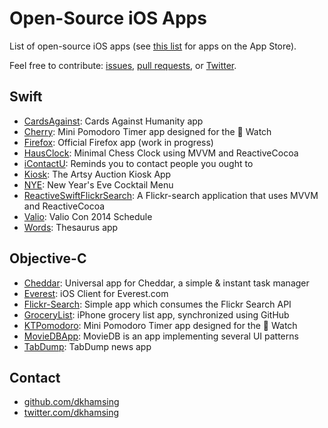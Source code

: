 # Open-Source iOS Apps

List of open-source iOS apps (see [this list](README.md) for apps on the App Store).

Feel free to contribute: [issues](https://github.com/dkhamsing/open-source-ios-apps/issues), [pull requests](https://github.com/dkhamsing/open-source-ios-apps/pulls), or [Twitter](https://twitter.com/dkhamsing).

## Swift
- [CardsAgainst](https://github.com/jpsim/CardsAgainst): Cards Against Humanity app
- [Cherry](https://github.com/kenshin03/Cherry): Mini Pomodoro Timer app designed for the  Watch 
- [Firefox](https://github.com/mozilla/firefox-ios): Official Firefox app (work in progress)
- [HausClock](https://github.com/nottombrown/HausClock): Minimal Chess Clock using MVVM and ReactiveCocoa
- [iContactU](https://github.com/rizal72/iContactU): Reminds you to contact people you ought to
- [Kiosk](https://github.com/artsy/eidolon): The Artsy Auction Kiosk App
- [NYE](https://github.com/soffes/nye): New Year's Eve Cocktail Menu
- [ReactiveSwiftFlickrSearch](https://github.com/ColinEberhardt/ReactiveSwiftFlickrSearch): A Flickr-search application that uses MVVM and ReactiveCocoa
- [Valio](https://github.com/soffes/valio): Valio Con 2014 Schedule
- [Words](https://github.com/soffes/words): Thesaurus app 

## Objective-C
- [Cheddar](https://github.com/nothingmagical/cheddar-ios): Universal app for Cheddar, a simple & instant task manager
- [Everest](https://github.com/EverestOpenSource/Everest-iOS): iOS Client for Everest.com
- [Flickr-Search](https://github.com/alikaragoz/Flickr-Search/): Simple app which consumes the Flickr Search API
- [GroceryList](https://github.com/jspahrsummers/GroceryList): iPhone grocery list app, synchronized using GitHub
- [KTPomodoro](https://github.com/kenshin03/KTPomodoro): Mini Pomodoro Timer app designed for the  Watch 
- [MovieDBApp](https://github.com/KMindeguia/moviedbapp): MovieDB is an app implementing several UI patterns
- [TabDump](https://github.com/dkhamsing/TabDump): TabDump news app 

## Contact
- [github.com/dkhamsing](https://github.com/dkhamsing)
- [twitter.com/dkhamsing](https://twitter.com/dkhamsing)
